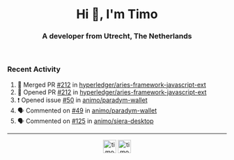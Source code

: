<h1 align="center">Hi 👋, I'm Timo</h1>
<h3 align="center">A developer from Utrecht, The Netherlands</h3>
<br/>
<!-- https://github.com/rahuldkjain/github-profile-readme-generator --!>

<!--  <p align="left"><img src="https://github-readme-stats.vercel.app/api?username=timoglastra&show_icons=true&count_private=true&" alt="timoglastra" /></p> --!>

<!--
Github language stats
<p align="left"><img src="https://github-readme-stats.vercel.app/api/top-langs/?username=timoglastra&layout=compact" alt="timoglastra" /><p>
-->

<!-- Codestats language stats -->
<!-- <p align="left"><img src="https://codestats-readme.vercel.app/api/top-langs/?username=timoglastra&layout=compact&language_count=12" alt="timoglastra" /><p>    --!>
  
<h3>Recent Activity</h3>

<!--START_SECTION:activity-->
1. 🎉 Merged PR [#212](https://github.com/hyperledger/aries-framework-javascript-ext/pull/212) in [hyperledger/aries-framework-javascript-ext](https://github.com/hyperledger/aries-framework-javascript-ext)
2. 💪 Opened PR [#212](https://github.com/hyperledger/aries-framework-javascript-ext/pull/212) in [hyperledger/aries-framework-javascript-ext](https://github.com/hyperledger/aries-framework-javascript-ext)
3. ❗ Opened issue [#50](https://github.com/animo/paradym-wallet/issues/50) in [animo/paradym-wallet](https://github.com/animo/paradym-wallet)
4. 🗣 Commented on [#49](https://github.com/animo/paradym-wallet/issues/49) in [animo/paradym-wallet](https://github.com/animo/paradym-wallet)
5. 🗣 Commented on [#125](https://github.com/animo/siera-desktop/issues/125) in [animo/siera-desktop](https://github.com/animo/siera-desktop)
<!--END_SECTION:activity-->

---

<p align="center">
<a href="https://twitter.com/timoglastra" target="blank"><img align="center" src="https://cdn.jsdelivr.net/npm/simple-icons@3.0.1/icons/twitter.svg" alt="timoglastra" height="30" width="30" /></a>
<a href="https://linkedin.com/in/timoglastra" target="blank"><img align="center" src="https://cdn.jsdelivr.net/npm/simple-icons@3.0.1/icons/linkedin.svg" alt="timoglastra" height="30" width="30" /></a>
</p>



